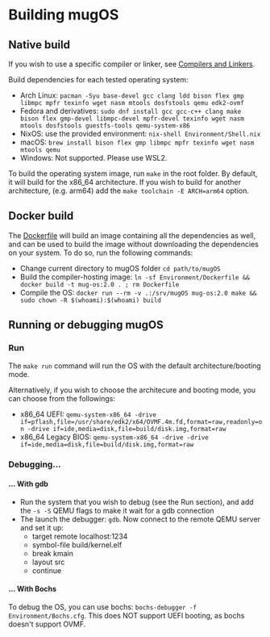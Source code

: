 # Building mugOS

## Native build

If you wish to use a specific compiler or linker, see [Compilers and Linkers](./CompilersAndLinkers.md).

Build dependencies for each tested operating system:

- Arch Linux: `pacman -Syu base-devel gcc clang ldd bison flex gmp libmpc mpfr texinfo wget nasm mtools dosfstools qemu edk2-ovmf`
- Fedora and derivatives: `sudo dnf install gcc gcc-c++ clang make bison flex gmp-devel libmpc-devel mpfr-devel texinfo wget nasm mtools dosfstools guestfs-tools qemu-system-x86`
- NixOS: use the provided environment: `nix-shell Environment/Shell.nix`
- macOS: `brew install bison flex gmp libmpc mpfr texinfo wget nasm mtools qemu`
- Windows: Not supported. Please use WSL2.

To build the operating system image, run `make` in the root folder.
By default, it will build for the x86_64 architecture. If you wish to build for another architecture,
(e.g. arm64) add the `make toolchain -E ARCH=arm64` option.

## Docker build

The [Dockerfile](../Environment/Dockerfile) will build an image containing all the dependencies as well,
and can be used to build the image without downloading the dependencies on your system. To do so, run the following commands:

- Change current directory to mugOS folder `cd path/to/mugOS`
- Build the compiler-hosting image: `ln -sf Environment/Dockerfile && docker build -t mug-os:2.0 . ; rm Dockerfile`
- Compile the OS: `docker run --rm -v .:/srv/mugOS mug-os:2.0 make && sudo chown -R $(whoami):$(whoami) build`

## Running or debugging mugOS

### Run

The `make run` command will run the OS with the default architecture/booting mode.

Alternatively, if you wish to choose the architecure and booting mode, you can choose from the followings:

- x86_64 UEFI: `qemu-system-x86_64 -drive if=pflash,file=/usr/share/edk2/x64/OVMF.4m.fd,format=raw,readonly=on -drive if=ide,media=disk,file=build/disk.img,format=raw`
- x86_64 Legacy BIOS: `qemu-system-x86_64 -drive -drive if=ide,media=disk,file=build/disk.img,format=raw`

### Debugging...

#### ... With gdb

- Run the system that you wish to debug (see the Run section), and add the `-s -S` QEMU flags to make it wait for a gdb connection
- The launch the debugger: `gdb`. Now connect to the remote QEMU server and set it up:
  - target remote localhost:1234
  - symbol-file build/kernel.elf
  - break kmain
  - layout src
  - continue

#### ... With Bochs

To debug the OS, you can use bochs: `bochs-debugger -f Environment/Bochs.cfg`.
This does NOT support UEFI booting, as bochs doesn't support OVMF.
